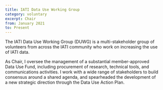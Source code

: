 ```yaml
---
title: IATI Data Use Working Group
category: voluntary
excerpt: Chair
from: January 2021
to: Present
---
```

The IATI Data Use Working Group (DUWG) is a multi-stakeholder group of volunteers from across the IATI community who work on increasing the use of IATI data.

As Chair, I oversee the management of a substantial member-approved Data Use Fund, including procurement of research, technical tools, and communications activities. I work with a wide range of stakeholders to build consensus around a shared agenda, and spearheaded the development of a new strategic direction through the Data Use Action Plan.
